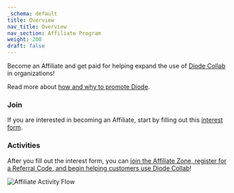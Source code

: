```yaml
---
_schema: default
title: Overview
nav_title: Overview
nav_section: Affiliate Program
weight: 200
draft: false
---
```

Become an Affiliate and get paid for helping expand the use of <a href="https://diode.io/products/collab/" title="Diode Collab" target="_blank" rel="noopener">Diode Collab</a> in organizations!

Read more about [how and why to promote Diode](/docs/affiliate/promoting-diode/).

### Join

If you are interested in becoming an Affiliate, start by filling out this <a href="https://nidese6v.paperform.co" title="Interest Form" target="_blank" rel="noopener">interest form</a>.

### Activities

After you fill out the interest form, you can [join the Affiliate Zone, register for a Referral Code, and begin helping customers use Diode Collab](/docs/affiliate/referral-codes/)!

![](/uploads/affiliate-flow.png "Affiliate Activity Flow")

&nbsp;